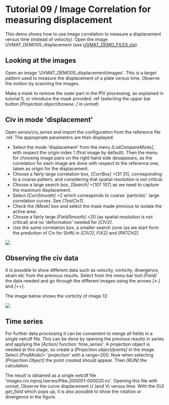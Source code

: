 # Tutorial 09 / Image Correlation for measuring displacement 

This demo shows how to use image correlation to measure a displacement versus time (instead of velocity).
Open the image UVMAT_DEMO05_displacement (see [UVMAT_DEMO_FILES.zip](https://gricad-gitlab.univ-grenoble-alpes.fr/legi/soft/uvmat-doc/-/raw/master/data/UVMAT_DEMO_FILES.zip?ref_type=heads)).


## Looking at the images

Open an image 'UVMAT_DEMO05_displacement/images'.
This is a target pattern used to measure the displacement of a plate versus time.
Observe the motion by scanning the images.

Make a mask to remove the outer part in the PIV processing, as explained in tutorial 5, or introduce the mask provided .ref (selecting the upper bar button *[Projection object/browse..]* in *uvmat*)


## Civ in mode 'displacement'

Open *series/civ_series* and import the configuration from the reference file .ref.
The appropriate parameters are then displayed:

* Select the mode 'displacement' from the menu *[ListCompareMode]*, with respect the origin index 1 (first image by default).
  Then the menu for choosing image pairs on the right hand side desappears, as the correlation for each image are done with respect to the reference one, taken as origin for the displacement.
* Choose a  fairly large correlation box, *[CorrBox]* =[31 31], corresponding to a coarse pattern, and considering that spatial resolution is not critical.
* Chosse a large search box, *[Search]* =[107 107] as we need to capture the maximum displacement.
* Select *[CorrSmooth]* =2 which corresponds to coarse 'particles': large correlation curves.
  See *[TestCiv1]*.
* Check the *[Mask]* box and select the mask made previous to isolate the active area.
* Chosse a fairly large *[FieldSmooth]* =20 (as spatial resolution is not critical) and no 'deformation' needed for *[CIV2]*.
* Use the same correlation box, a smaller search zone (as we start form the prediction of Civ for Shift) in *[CIV2]*, *FIX2]* and *[PATCH2]*.

![](09-civ-displacement.png)


## Observing the civ data

It is possible to show different data such as velocity, vorticity, divergence, strain etc from the previous results.
Select from the menu bar tool *[Field]* the data needed and go through the different images using the arrows *[<-]* and *[+>]*.

The image below shows the vorticity of image 12:

![](09-curl.png)


## Time series

For further data processing it can be convenient to merge all fields in a single netcdf file.
This can be done by opening the previous results in series and applying the *[Action]* function 'time_series'.
A projection object is needed at this stage, so create a *[Projection object/points]* in the image.
Select *[ProjMode]*= 'projection' with a range=200. Now when selecting *[Projection Object]* the point created should appear.
Then *[RUN]* the calculation.

The result is obtained as a single netcdf file 'images.civ.mproj.tseries/Pike_000001-000020.nc'.
Opening this file with *uvmat*, Observe the curve displacement U (and V) versus time.
With the GUI *get_field* which pops up, it is also possible to show the rotation or divergence in the figure.

